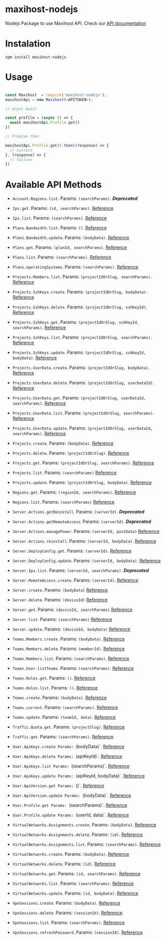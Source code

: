 # maxihost-nodejs

Nodejs Package to use Maxihost API. Check our [API documentation](https://developers.maxihost.com/v2.0/reference)

# Instalation

`npm install maxihost-nodejs`

# Usage

```javascript

const Maxihost  = require('maxihost-nodejs');
maxihostApi = new Maxihost(<APITOKEN>);

// Async Await

const profile = (async () => {
  await maxihostApi.Profile.get()
})

// Promise then

maxihostApi.Profile.get().then((response) => {
  // success
}, (response) => {
  // failure
})

```

# Available API Methods

- `Account.Regions.list`. Params: `(searchParams)`. ***Deprecated***


- `Ips.get`. Params: `(id, searchParams)`. [Reference](https://docs.maxihost.com/reference/get-ip)
- `Ips.list`. Params: `(searchParams)`. [Reference](https://docs.maxihost.com/reference/get-ips)


- `Plans.Bandwidth.list`. Params: `()`. [Reference](https://docs.maxihost.com/reference/get-plans-bandwidth)
- `Plans.Bandwidth.update`. Params: `(bodyData)`. [Reference](https://docs.maxihost.com/reference/update-plans-bandwidth)


- `Plans.get`. Params: `(planId, searchParams)`. [Reference](https://docs.maxihost.com/reference/get-plan)
- `Plans.list`. Params: `(searchParams)`. [Reference](https://docs.maxihost.com/reference/get-plans)
- `Plans.operatingSystems`. Params: `(searchParams)`. [Reference](https://docs.maxihost.com/reference/get-plans-operating-system)


- `Projects.Members.list`. Params: `(projectIdOrSlug, searchParams)`. [Reference](https://docs.maxihost.com/reference/get-team-members)


- `Projects.SshKeys.create`. Params: `(projectIdOrSlug, bodyData)`. [Reference](https://docs.maxihost.com/reference/post-project-ssh-key)
- `Projects.SshKeys.delete`. Params: `(projectIdOrSlug, sshKeyId)`. [Reference](https://docs.maxihost.com/reference/delete-project-ssh-key)
- `Projects.SshKeys.get`. Params: `(projectIdOrSlug, sshKeyId, searchParams)`. [Reference](https://docs.maxihost.com/reference/get-project-ssh-key)
- `Projects.SshKeys.list`. Params: `(projectIdOrSlug, searchParams)`. [Reference](https://docs.maxihost.com/reference/get-project-ssh-keys)
- `Projects.SshKeys.update`. Params: `(projectIdOrSlug, sskKeyId, bodyData)`. [Reference](https://docs.maxihost.com/reference/put-project-ssh-key)


- `Projects.UserData.create`. Params: `(projectIdOrSlug, bodyData)`. [Reference](https://docs.maxihost.com/reference/post-project-user-data)
- `Projects.UserData.delete`. Params: `(projectIdOrSlug, userDataId)`. [Reference](https://docs.maxihost.com/reference/delete-project-user-data)
- `Projects.UserData.get`. Params: `(projectIdOrSlug, userDataId, searchParams)`. [Reference](https://docs.maxihost.com/reference/get-project-user-data)
- `Projects.UserData.list`. Params: `(projectIdOrSlug, searchParams)`. [Reference](https://docs.maxihost.com/reference/get-project-users-data)
- `Projects.UserData.update`. Params: `(projectIdOrSlug, userDataId, searchParams)`. [Reference](https://docs.maxihost.com/reference/put-project-user-data)


- `Projects.create`. Params: `(bodyData)`. [Reference](https://docs.maxihost.com/reference/create-project)
- `Projects.delete`. Params: `(projectIdOrSlug)`. [Reference](https://docs.maxihost.com/reference/delete-project)
- `Projects.get`. Params: `(projectIdOrSlug, searchParams)`. [Reference](https://docs.maxihost.com/reference/get-project)
- `Projects.list`. Params: `(searchParams)` [Reference](https://docs.maxihost.com/reference/get-projects)
- `Projects.update`. Params: `(projectIdOrSlug, bodyData)`. [Reference](https://docs.maxihost.com/reference/update-project)


- `Regions.get`. Params: `(regionId, searchParams)`. [Reference](https://docs.maxihost.com/reference/get-region)
- `Regions.list`. Params: `(searchParams)` [Reference](https://docs.maxihost.com/reference/get-regions)


- `Server.Actions.getReinstall`. Params: `(serverId)`. ***Deprecated***
- `Server.Actions.getRemoteAccess`. Params: `(serverId)`. ***Deprecated***
- `Server.Actions.managePower`. Params: `(serverId, postData)` [Reference](https://docs.maxihost.com/reference/create-server-action)
- `Server.Actions.reinstall`. Params: `(serverId, bodyData)`. [Reference](https://docs.maxihost.com/reference/create-server-reinstall)


- `Server.DeployConfig.get`. Params: `(serverId)`. [Reference](https://docs.maxihost.com/reference/get-server-deploy-config)
- `Server.DeployConfig.update`. Params: `(serverId, bodyData)`. [Reference](https://docs.maxihost.com/reference/update-server-deploy-config)


- `Server.Ips.list`. Params: `(serverId, searchParams)`. ***Deprecated***
- `Server.RemoteAccess.create`. Params: `(serverId)`. [Reference](https://docs.maxihost.com/reference/create-ipmi-session)
- `Server.create`. Params: `(bodyData)` [Reference](https://docs.maxihost.com/reference/create-server)
- `Server.delete`. Params: `(deviceId)` [Reference](https://docs.maxihost.com/reference/destroy-server)
- `Server.get`. Params: `(deviceId, searchParams)` [Reference](https://docs.maxihost.com/reference/get-server)
- `Server.list`. Params: `(searchParams)` [Reference](https://docs.maxihost.com/reference/get-servers)
- `Server.update`. Params: `(deviceId, bodyData)` [Reference](https://docs.maxihost.com/reference/update-server)


- `Teams.Members.create`. Params: `(bodyData)`. [Reference](https://docs.maxihost.com/reference/post-team-members)
- `Teams.Members.delete`. Params: `(memberId)`. [Reference](https://docs.maxihost.com/reference/destroy-team-member)
- `Teams.Members.list`. Params: `(searchParams)`. [Reference](https://docs.maxihost.com/reference/get-team-members)


- `Teams.User.listTeams`. Params: `(searchParams)`. [Reference](https://docs.maxihost.com/reference/get-user-teams)

- `Teams.Roles.get`. Params: `()`. [Reference](https://docs.maxihost.com/reference/get-role-id)
- `Teams.Roles.list`. Params: `()`. [Reference](https://docs.maxihost.com/reference/get-roles)

- `Teams.create`. Params: `(bodyData)`. [Reference](https://docs.maxihost.com/reference/post-team)
- `Teams.current`. Params: `(searchParams)`. [Reference](https://docs.maxihost.com/reference/get-team)
- `Teams.update`. Params: `(teamId, data)`. [Reference](https://docs.maxihost.com/reference/patch-current-team)


- `Traffic.Quota.get`. Params: `(projectSlug)`. [Reference](https://docs.maxihost.com/reference/get-traffic-quota)
- `Traffic.get`. Params: `(searchParams)`. [Reference](https://docs.maxihost.com/reference/get-traffic-consumption)


- `User.ApiKeys.create Params: `(bodyData)`. [Reference](https://docs.maxihost.com/reference/post-api-key)
- `User.ApiKeys.delete Params: `(apiKeyId)`. [Reference](https://docs.maxihost.com/reference/delete-api-key)
- `User.ApiKeys.list Params: `(searchParams)`. [Reference](https://docs.maxihost.com/reference/get-api-keys)
- `User.ApiKeys.update Params: `(apiKeyId, bodyData)`. [Reference](https://docs.maxihost.com/reference/update-api-key)


- `User.ApiVersion.get Params: `()`. [Reference](https://docs.maxihost.com/reference/get-current-version)
- `User.ApiVersion.update Params: `(bodyData)`. [Reference](https://docs.maxihost.com/reference/update-current-version)


- `User.Profile.get Params: `(searchParams)`. [Reference](https://docs.maxihost.com/reference/get-user-profile)
- `User.Profile.update Params: `(userId, data)`. [Reference](https://docs.maxihost.com/reference/patch-user-profile)


- `VirtualNetworks.Assignments.create`. Params: `(bodyData)`. [Reference](https://docs.maxihost.com/reference/assign-server-virtual-network)
- `VirtualNetworks.Assignments.delete`. Params: `(id)`. [Reference](https://docs.maxihost.com/reference/delete-virtual-networks-assignments)
- `VirtualNetworks.Assignments.list`. Params: `(searchParams)`. [Reference](https://docs.maxihost.com/reference/get-virtual-networks-assignments)


- `VirtualNetworks.create`. Params: `(bodyData)`. [Reference](https://docs.maxihost.com/reference/create-virtual-network)
- `VirtualNetworks.delete`. Params: `(id)`. [Reference](https://docs.maxihost.com/reference/destroy-virtual-network)
- `VirtualNetworks.get`. Params: `(id, searchParams)`. [Reference](https://docs.maxihost.com/reference/get-virtual-network)
- `VirtualNetworks.list`. Params: `(searchParams)`. [Reference](https://docs.maxihost.com/reference/get-virtual-networks)
- `VirtualNetworks.update`. Params: `(id, bodyData)`. [Reference](https://docs.maxihost.com/reference/update-virtual-network)


- `VpnSessions.create`. Params: `(bodyData)`. [Reference](https://docs.maxihost.com/reference/post-vpn-session)
- `VpnSessions.delete`. Params: `(sessionId)`. [Reference](https://docs.maxihost.com/reference/delete-vpn-session)
- `VpnSessions.list`. Params: `(searchParams)`. [Reference](https://docs.maxihost.com/reference/get-vpn-sessions)
- `VpnSessions.refreshPassword`. Params: `(sessionId)`. [Reference](https://docs.maxihost.com/reference/put-vpn-session)


